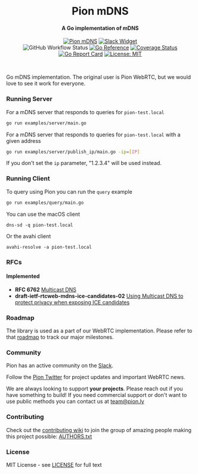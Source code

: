 <h1 align="center">
  <br>
  Pion mDNS
  <br>
</h1>
<h4 align="center">A Go implementation of mDNS</h4>
<p align="center">
  <a href="https://pion.ly"><img src="https://img.shields.io/badge/pion-mdns-gray.svg?longCache=true&colorB=brightgreen" alt="Pion mDNS"></a>
  <a href="https://pion.ly/slack"><img src="https://img.shields.io/badge/join-us%20on%20slack-gray.svg?longCache=true&logo=slack&colorB=brightgreen" alt="Slack Widget"></a>
  <br>
  <img alt="GitHub Workflow Status" src="https://img.shields.io/github/actions/workflow/status/pion/mdns/test.yaml">
  <a href="https://pkg.go.dev/github.com/pion/mdns"><img src="https://pkg.go.dev/badge/github.com/pion/mdsn.svg" alt="Go Reference"></a>
  <a href="https://codecov.io/gh/pion/mdns"><img src="https://codecov.io/gh/pion/mdns/branch/master/graph/badge.svg" alt="Coverage Status"></a>
  <a href="https://goreportcard.com/report/github.com/pion/mdns"><img src="https://goreportcard.com/badge/github.com/pion/mdns" alt="Go Report Card"></a>
  <a href="LICENSE"><img src="https://img.shields.io/badge/License-MIT-yellow.svg" alt="License: MIT"></a>
</p>
<br>

Go mDNS implementation. The original user is Pion WebRTC, but we would love to see it work for everyone.

### Running Server
For a mDNS server that responds to queries for `pion-test.local`
```sh
go run examples/server/main.go
```

For a mDNS server that responds to queries for `pion-test.local` with a given address
```sh
go run examples/server/publish_ip/main.go -ip=[IP]
```
If you don't set the `ip` parameter, "1.2.3.4" will be used instead.


### Running Client
To query using Pion you can run the `query` example
```sh
go run examples/query/main.go
```

You can use the macOS client
```
dns-sd -q pion-test.local
```

Or the avahi client
```
avahi-resolve -a pion-test.local
```

### RFCs
#### Implemented
- **RFC 6762** [Multicast DNS][rfc6762]
- **draft-ietf-rtcweb-mdns-ice-candidates-02** [Using Multicast DNS to protect privacy when exposing ICE candidates](https://datatracker.ietf.org/doc/html/draft-ietf-rtcweb-mdns-ice-candidates-02.html)

[rfc6762]: https://tools.ietf.org/html/rfc6762

### Roadmap
The library is used as a part of our WebRTC implementation. Please refer to that [roadmap](https://github.com/pion/webrtc/issues/9) to track our major milestones.

### Community
Pion has an active community on the [Slack](https://pion.ly/slack).

Follow the [Pion Twitter](https://twitter.com/_pion) for project updates and important WebRTC news.

We are always looking to support **your projects**. Please reach out if you have something to build!
If you need commercial support or don't want to use public methods you can contact us at [team@pion.ly](mailto:team@pion.ly)

### Contributing
Check out the [contributing wiki](https://github.com/pion/webrtc/wiki/Contributing) to join the group of amazing people making this project possible: [AUTHORS.txt](./AUTHORS.txt)

### License
MIT License - see [LICENSE](LICENSE) for full text